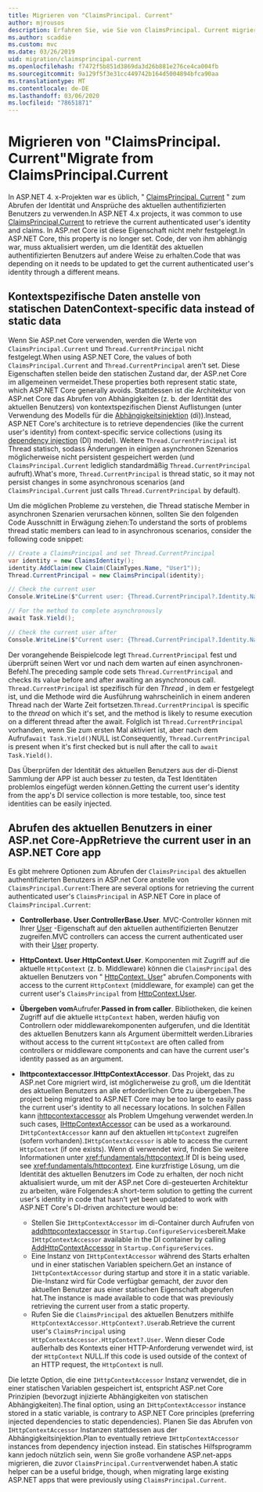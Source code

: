 ```yaml
---
title: Migrieren von "ClaimsPrincipal. Current"
author: mjrousos
description: Erfahren Sie, wie Sie von ClaimsPrincipal. Current migrieren, um die Identität und Ansprüche des aktuellen authentifizierten Benutzers in ASP.net Core abzurufen.
ms.author: scaddie
ms.custom: mvc
ms.date: 03/26/2019
uid: migration/claimsprincipal-current
ms.openlocfilehash: f7472f5b851d3869da3d26b881e276ce4ca004fb
ms.sourcegitcommit: 9a129f5f3e31cc449742b164d5004894bfca90aa
ms.translationtype: MT
ms.contentlocale: de-DE
ms.lasthandoff: 03/06/2020
ms.locfileid: "78651871"
---
```

# <a name="migrate-from-claimsprincipalcurrent"></a><span data-ttu-id="1b4ba-103">Migrieren von "ClaimsPrincipal. Current"</span><span class="sxs-lookup"><span data-stu-id="1b4ba-103">Migrate from ClaimsPrincipal.Current</span></span>

<span data-ttu-id="1b4ba-104">In ASP.NET 4. x-Projekten war es üblich, " [ClaimsPrincipal. Current](/dotnet/api/system.security.claims.claimsprincipal.current) " zum Abrufen der Identität und Ansprüche des aktuellen authentifizierten Benutzers zu verwenden.</span><span class="sxs-lookup"><span data-stu-id="1b4ba-104">In ASP.NET 4.x projects, it was common to use [ClaimsPrincipal.Current](/dotnet/api/system.security.claims.claimsprincipal.current) to retrieve the current authenticated user's identity and claims.</span></span> <span data-ttu-id="1b4ba-105">In ASP.net Core ist diese Eigenschaft nicht mehr festgelegt.</span><span class="sxs-lookup"><span data-stu-id="1b4ba-105">In ASP.NET Core, this property is no longer set.</span></span> <span data-ttu-id="1b4ba-106">Code, der von ihm abhängig war, muss aktualisiert werden, um die Identität des aktuellen authentifizierten Benutzers auf andere Weise zu erhalten.</span><span class="sxs-lookup"><span data-stu-id="1b4ba-106">Code that was depending on it needs to be updated to get the current authenticated user's identity through a different means.</span></span>

## <a name="context-specific-data-instead-of-static-data"></a><span data-ttu-id="1b4ba-107">Kontextspezifische Daten anstelle von statischen Daten</span><span class="sxs-lookup"><span data-stu-id="1b4ba-107">Context-specific data instead of static data</span></span>

<span data-ttu-id="1b4ba-108">Wenn Sie ASP.net Core verwenden, werden die Werte von `ClaimsPrincipal.Current` und `Thread.CurrentPrincipal` nicht festgelegt.</span><span class="sxs-lookup"><span data-stu-id="1b4ba-108">When using ASP.NET Core, the values of both `ClaimsPrincipal.Current` and `Thread.CurrentPrincipal` aren't set.</span></span> <span data-ttu-id="1b4ba-109">Diese Eigenschaften stellen beide den statischen Zustand dar, der ASP.net Core im allgemeinen vermeidet.</span><span class="sxs-lookup"><span data-stu-id="1b4ba-109">These properties both represent static state, which ASP.NET Core generally avoids.</span></span> <span data-ttu-id="1b4ba-110">Stattdessen ist die Architektur von ASP.net Core das Abrufen von Abhängigkeiten (z. b. der Identität des aktuellen Benutzers) von kontextspezifischen Dienst Auflistungen (unter Verwendung des Modells für die [Abhängigkeitsinjektion](xref:fundamentals/dependency-injection) (di)).</span><span class="sxs-lookup"><span data-stu-id="1b4ba-110">Instead, ASP.NET Core's architecture is to retrieve dependencies (like the current user's identity) from context-specific service collections (using its [dependency injection](xref:fundamentals/dependency-injection) (DI) model).</span></span> <span data-ttu-id="1b4ba-111">Weitere `Thread.CurrentPrincipal` ist Thread statisch, sodass Änderungen in einigen asynchronen Szenarios möglicherweise nicht persistent gespeichert werden (und `ClaimsPrincipal.Current` lediglich standardmäßig `Thread.CurrentPrincipal` aufruft).</span><span class="sxs-lookup"><span data-stu-id="1b4ba-111">What's more, `Thread.CurrentPrincipal` is thread static, so it may not persist changes in some asynchronous scenarios (and `ClaimsPrincipal.Current` just calls `Thread.CurrentPrincipal` by default).</span></span>

<span data-ttu-id="1b4ba-112">Um die möglichen Probleme zu verstehen, die Thread statische Member in asynchronen Szenarien verursachen können, sollten Sie den folgenden Code Ausschnitt in Erwägung ziehen:</span><span class="sxs-lookup"><span data-stu-id="1b4ba-112">To understand the sorts of problems thread static members can lead to in asynchronous scenarios, consider the following code snippet:</span></span>

```csharp
// Create a ClaimsPrincipal and set Thread.CurrentPrincipal
var identity = new ClaimsIdentity();
identity.AddClaim(new Claim(ClaimTypes.Name, "User1"));
Thread.CurrentPrincipal = new ClaimsPrincipal(identity);

// Check the current user
Console.WriteLine($"Current user: {Thread.CurrentPrincipal?.Identity.Name}");

// For the method to complete asynchronously
await Task.Yield();

// Check the current user after
Console.WriteLine($"Current user: {Thread.CurrentPrincipal?.Identity.Name}");
```

<span data-ttu-id="1b4ba-113">Der vorangehende Beispielcode legt `Thread.CurrentPrincipal` fest und überprüft seinen Wert vor und nach dem warten auf einen asynchronen-Befehl.</span><span class="sxs-lookup"><span data-stu-id="1b4ba-113">The preceding sample code sets `Thread.CurrentPrincipal` and checks its value before and after awaiting an asynchronous call.</span></span> <span data-ttu-id="1b4ba-114">`Thread.CurrentPrincipal` ist spezifisch für den *Thread* , in dem er festgelegt ist, und die Methode wird die Ausführung wahrscheinlich in einem anderen Thread nach der Warte Zeit fortsetzen.</span><span class="sxs-lookup"><span data-stu-id="1b4ba-114">`Thread.CurrentPrincipal` is specific to the *thread* on which it's set, and the method is likely to resume execution on a different thread after the await.</span></span> <span data-ttu-id="1b4ba-115">Folglich ist `Thread.CurrentPrincipal` vorhanden, wenn Sie zum ersten Mal aktiviert ist, aber nach dem Aufruf`await Task.Yield()`NULL ist.</span><span class="sxs-lookup"><span data-stu-id="1b4ba-115">Consequently, `Thread.CurrentPrincipal` is present when it's first checked but is null after the call to `await Task.Yield()`.</span></span>

<span data-ttu-id="1b4ba-116">Das Überprüfen der Identität des aktuellen Benutzers aus der di-Dienst Sammlung der APP ist auch besser zu testen, da Test Identitäten problemlos eingefügt werden können.</span><span class="sxs-lookup"><span data-stu-id="1b4ba-116">Getting the current user's identity from the app's DI service collection is more testable, too, since test identities can be easily injected.</span></span>

## <a name="retrieve-the-current-user-in-an-aspnet-core-app"></a><span data-ttu-id="1b4ba-117">Abrufen des aktuellen Benutzers in einer ASP.net Core-App</span><span class="sxs-lookup"><span data-stu-id="1b4ba-117">Retrieve the current user in an ASP.NET Core app</span></span>

<span data-ttu-id="1b4ba-118">Es gibt mehrere Optionen zum Abrufen der `ClaimsPrincipal` des aktuellen authentifizierten Benutzers in ASP.net Core anstelle von `ClaimsPrincipal.Current`:</span><span class="sxs-lookup"><span data-stu-id="1b4ba-118">There are several options for retrieving the current authenticated user's `ClaimsPrincipal` in ASP.NET Core in place of `ClaimsPrincipal.Current`:</span></span>

* <span data-ttu-id="1b4ba-119">**Controllerbase. User**.</span><span class="sxs-lookup"><span data-stu-id="1b4ba-119">**ControllerBase.User**.</span></span> <span data-ttu-id="1b4ba-120">MVC-Controller können mit Ihrer [User](/dotnet/api/microsoft.aspnetcore.mvc.controllerbase.user) -Eigenschaft auf den aktuellen authentifizierten Benutzer zugreifen.</span><span class="sxs-lookup"><span data-stu-id="1b4ba-120">MVC controllers can access the current authenticated user with their [User](/dotnet/api/microsoft.aspnetcore.mvc.controllerbase.user) property.</span></span>
* <span data-ttu-id="1b4ba-121">**HttpContext. User**.</span><span class="sxs-lookup"><span data-stu-id="1b4ba-121">**HttpContext.User**.</span></span> <span data-ttu-id="1b4ba-122">Komponenten mit Zugriff auf die aktuelle `HttpContext` (z. b. Middleware) können die `ClaimsPrincipal` des aktuellen Benutzers von " [HttpContext. User](/dotnet/api/microsoft.aspnetcore.http.httpcontext.user)" abrufen.</span><span class="sxs-lookup"><span data-stu-id="1b4ba-122">Components with access to the current `HttpContext` (middleware, for example) can get the current user's `ClaimsPrincipal` from [HttpContext.User](/dotnet/api/microsoft.aspnetcore.http.httpcontext.user).</span></span>
* <span data-ttu-id="1b4ba-123">**Übergeben vom**Aufrufer.</span><span class="sxs-lookup"><span data-stu-id="1b4ba-123">**Passed in from caller**.</span></span> <span data-ttu-id="1b4ba-124">Bibliotheken, die keinen Zugriff auf die aktuelle `HttpContext` haben, werden häufig von Controllern oder middlewarekomponenten aufgerufen, und die Identität des aktuellen Benutzers kann als Argument übermittelt werden.</span><span class="sxs-lookup"><span data-stu-id="1b4ba-124">Libraries without access to the current `HttpContext` are often called from controllers or middleware components and can have the current user's identity passed as an argument.</span></span>
* <span data-ttu-id="1b4ba-125">**Ihttpcontextaccessor**.</span><span class="sxs-lookup"><span data-stu-id="1b4ba-125">**IHttpContextAccessor**.</span></span> <span data-ttu-id="1b4ba-126">Das Projekt, das zu ASP.net Core migriert wird, ist möglicherweise zu groß, um die Identität des aktuellen Benutzers an alle erforderlichen Orte zu übergeben.</span><span class="sxs-lookup"><span data-stu-id="1b4ba-126">The project being migrated to ASP.NET Core may be too large to easily pass the current user's identity to all necessary locations.</span></span> <span data-ttu-id="1b4ba-127">In solchen Fällen kann [ihttpcontextaccessor](/dotnet/api/microsoft.aspnetcore.http.ihttpcontextaccessor) als Problem Umgehung verwendet werden.</span><span class="sxs-lookup"><span data-stu-id="1b4ba-127">In such cases, [IHttpContextAccessor](/dotnet/api/microsoft.aspnetcore.http.ihttpcontextaccessor) can be used as a workaround.</span></span> <span data-ttu-id="1b4ba-128">`IHttpContextAccessor` kann auf den aktuellen `HttpContext` zugreifen (sofern vorhanden).</span><span class="sxs-lookup"><span data-stu-id="1b4ba-128">`IHttpContextAccessor` is able to access the current `HttpContext` (if one exists).</span></span> <span data-ttu-id="1b4ba-129">Wenn di verwendet wird, finden Sie weitere Informationen unter <xref:fundamentals/httpcontext>.</span><span class="sxs-lookup"><span data-stu-id="1b4ba-129">If DI is being used, see <xref:fundamentals/httpcontext>.</span></span> <span data-ttu-id="1b4ba-130">Eine kurzfristige Lösung, um die Identität des aktuellen Benutzers im Code zu erhalten, der noch nicht aktualisiert wurde, um mit der ASP.net Core di-gesteuerten Architektur zu arbeiten, wäre Folgendes:</span><span class="sxs-lookup"><span data-stu-id="1b4ba-130">A short-term solution to getting the current user's identity in code that hasn't yet been updated to work with ASP.NET Core's DI-driven architecture would be:</span></span>

  * <span data-ttu-id="1b4ba-131">Stellen Sie `IHttpContextAccessor` im di-Container durch Aufrufen von [addhttpcontextaccessor](https://github.com/aspnet/Hosting/issues/793) in `Startup.ConfigureServices`bereit.</span><span class="sxs-lookup"><span data-stu-id="1b4ba-131">Make `IHttpContextAccessor` available in the DI container by calling [AddHttpContextAccessor](https://github.com/aspnet/Hosting/issues/793) in `Startup.ConfigureServices`.</span></span>
  * <span data-ttu-id="1b4ba-132">Eine Instanz von `IHttpContextAccessor` während des Starts erhalten und in einer statischen Variablen speichern.</span><span class="sxs-lookup"><span data-stu-id="1b4ba-132">Get an instance of `IHttpContextAccessor` during startup and store it in a static variable.</span></span> <span data-ttu-id="1b4ba-133">Die-Instanz wird für Code verfügbar gemacht, der zuvor den aktuellen Benutzer aus einer statischen Eigenschaft abgerufen hat.</span><span class="sxs-lookup"><span data-stu-id="1b4ba-133">The instance is made available to code that was previously retrieving the current user from a static property.</span></span>
  * <span data-ttu-id="1b4ba-134">Rufen Sie die `ClaimsPrincipal` des aktuellen Benutzers mithilfe `HttpContextAccessor.HttpContext?.User`ab.</span><span class="sxs-lookup"><span data-stu-id="1b4ba-134">Retrieve the current user's `ClaimsPrincipal` using `HttpContextAccessor.HttpContext?.User`.</span></span> <span data-ttu-id="1b4ba-135">Wenn dieser Code außerhalb des Kontexts einer HTTP-Anforderung verwendet wird, ist der `HttpContext` NULL.</span><span class="sxs-lookup"><span data-stu-id="1b4ba-135">If this code is used outside of the context of an HTTP request, the `HttpContext` is null.</span></span>

<span data-ttu-id="1b4ba-136">Die letzte Option, die eine `IHttpContextAccessor` Instanz verwendet, die in einer statischen Variablen gespeichert ist, entspricht ASP.net Core Prinzipien (bevorzugt injizierte Abhängigkeiten von statischen Abhängigkeiten).</span><span class="sxs-lookup"><span data-stu-id="1b4ba-136">The final option, using an `IHttpContextAccessor` instance stored in a static variable, is contrary to ASP.NET Core principles (preferring injected dependencies to static dependencies).</span></span> <span data-ttu-id="1b4ba-137">Planen Sie das Abrufen von `IHttpContextAccessor` Instanzen stattdessen aus der Abhängigkeitsinjektion.</span><span class="sxs-lookup"><span data-stu-id="1b4ba-137">Plan to eventually retrieve `IHttpContextAccessor` instances from dependency injection instead.</span></span> <span data-ttu-id="1b4ba-138">Ein statisches Hilfsprogramm kann jedoch nützlich sein, wenn Sie große vorhandene ASP.net-apps migrieren, die zuvor `ClaimsPrincipal.Current`verwendet haben.</span><span class="sxs-lookup"><span data-stu-id="1b4ba-138">A static helper can be a useful bridge, though, when migrating large existing ASP.NET apps that were previously using `ClaimsPrincipal.Current`.</span></span>
